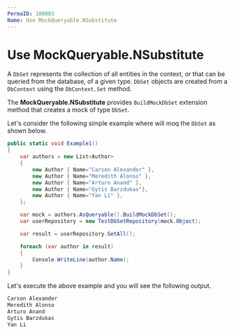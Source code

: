 ```yaml
---
PermaID: 100003
Name: Use MockQueryable.NSubstitute
---
```


# Use MockQueryable.NSubstitute

A `DbSet` represents the collection of all entities in the context, or that can be queried from the database, of a given type. `DbSet` objects are created from a `DbContext` using the `DbContext.Set` method.

The **MockQueryable.NSubstitute** provides `BuildMockDbSet` extension method that creates a mock of type `DbSet`.

Let's consider the following simple example where will moq the `DbSet` as shown below.

```csharp
public static void Example1()
{
    var authors = new List<Author>
    {
        new Author { Name="Carson Alexander" },
        new Author { Name="Meredith Alonso" },
        new Author { Name="Arturo Anand" },
        new Author { Name="Gytis Barzdukas"},
        new Author { Name="Yan Li" },
    };

    var mock = authors.AsQueryable().BuildMockDbSet();
    var userRepository = new TestDbSetRepository(mock.Object);

    var result = userRepository.GetAll();

    foreach (var author in result)
    {
        Console.WriteLine(author.Name);
    }
}
```

Let's execute the above example and you will see the following output.

```csharp
Carson Alexander
Meredith Alonso
Arturo Anand
Gytis Barzdukas
Yan Li
```
